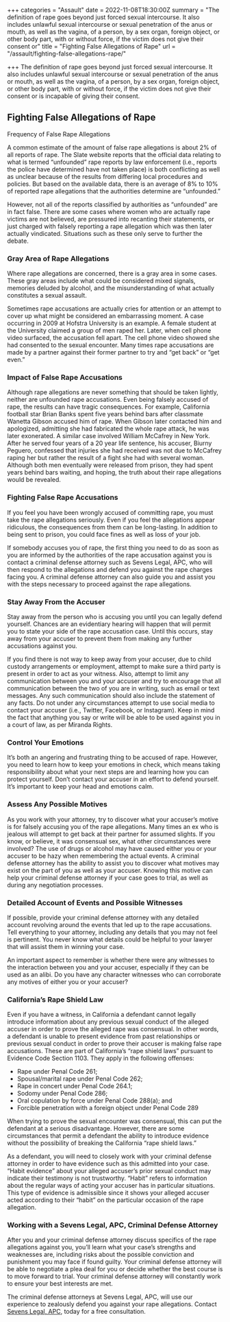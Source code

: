 +++
categories = "Assault"
date = 2022-11-08T18:30:00Z
summary = "The definition of rape goes beyond just forced sexual intercourse. It also includes unlawful sexual intercourse or sexual penetration of the anus or mouth, as well as the vagina, of a person, by a sex organ, foreign object, or other body part, with or without force, if the victim does not give their consent or"
title = "Fighting False Allegations of Rape"
url = "/assault/fighting-false-allegations-rape/"

+++
The definition of rape goes beyond just forced sexual intercourse. It also includes unlawful sexual intercourse or sexual penetration of the anus or mouth, as well as the vagina, of a person, by a sex organ, foreign object, or other body part, with or without force, if the victim does not give their consent or is incapable of giving their consent.

## Fighting False Allegations of Rape

Frequency of False Rape Allegations

A common estimate of the amount of false rape allegations is about 2% of all reports of rape. The Slate website reports that the official data relating to what is termed “unfounded” rape reports by law enforcement (i.e., reports the police have determined have not taken place) is both conflicting as well as unclear because of the results from differing local procedures and policies. But based on the available data, there is an average of 8% to 10% of reported rape allegations that the authorities determine are “unfounded.”

However, not all of the reports classified by authorities as “unfounded” are in fact false. There are some cases where women who are actually rape victims are not believed, are pressured into recanting their statements, or just charged with falsely reporting a rape allegation which was then later actually vindicated. Situations such as these only serve to further the debate.

### Gray Area of Rape Allegations

Where rape allegations are concerned, there is a gray area in some cases. These gray areas include what could be considered mixed signals, memories deluded by alcohol, and the misunderstanding of what actually constitutes a sexual assault.

Sometimes rape accusations are actually cries for attention or an attempt to cover up what might be considered an embarrassing moment. A case occurring in 2009 at Hofstra University is an example. A female student at the University claimed a group of men raped her. Later, when cell phone video surfaced, the accusation fell apart. The cell phone video showed she had consented to the sexual encounter. Many times rape accusations are made by a partner against their former partner to try and “get back” or “get even.”

### Impact of False Rape Accusations

Although rape allegations are never something that should be taken lightly, neither are unfounded rape accusations. Even being falsely accused of rape, the results can have tragic consequences. For example, California football star Brian Banks spent five years behind bars after classmate Wanetta Gibson accused him of rape. When Gibson later contacted him and apologized, admitting she had fabricated the whole rape attack, he was later exonerated. A similar case involved William McCafrey in New York. After he served four years of a 20 year life sentence, his accuser, Biurny Peguero, confessed that injuries she had received was not due to McCafrey raping her but rather the result of a fight she had with several woman. Although both men eventually were released from prison, they had spent years behind bars waiting, and hoping, the truth about their rape allegations would be revealed.

### Fighting False Rape Accusations

If you feel you have been wrongly accused of committing rape, you must take the rape allegations seriously. Even if you feel the allegations appear ridiculous, the consequences from them can be long-lasting. In addition to being sent to prison, you could face fines as well as loss of your job.

If somebody accuses you of rape, the first thing you need to do as soon as you are informed by the authorities of the rape accusation against you is contact a criminal defense attorney such as Sevens Legal, APC, who will then respond to the allegations and defend you against the rape charges facing you. A criminal defense attorney can also guide you and assist you with the steps necessary to proceed against the rape allegations.

### Stay Away From the Accuser

Stay away from the person who is accusing you until you can legally defend yourself. Chances are an evidentiary hearing will happen that will permit you to state your side of the rape accusation case. Until this occurs, stay away from your accuser to prevent them from making any further accusations against you.

If you find there is not way to keep away from your accuser, due to child custody arrangements or employment, attempt to make sure a third party is present in order to act as your witness. Also, attempt to limit any communication between you and your accuser and try to encourage that all communication between the two of you are in writing, such as email or text messages. Any such communication should also include the statement of any facts. Do not under any circumstances attempt to use social media to contact your accuser (i.e., Twitter, Facebook, or Instagram). Keep in mind the fact that anything you say or write will be able to be used against you in a court of law, as per Miranda Rights.

### Control Your Emotions

It’s both an angering and frustrating thing to be accused of rape. However, you need to learn how to keep your emotions in check, which means taking responsibility about what your next steps are and learning how you can protect yourself. Don’t contact your accuser in an effort to defend yourself. It’s important to keep your head and emotions calm.

### Assess Any Possible Motives

As you work with your attorney, try to discover what your accuser’s motive is for falsely accusing you of the rape allegations. Many times an ex who is jealous will attempt to get back at their partner for assumed slights. If you know, or believe, it was consensual sex, what other circumstances were involved? The use of drugs or alcohol may have caused either you or your accuser to be hazy when remembering the actual events. A criminal defense attorney has the ability to assist you to discover what motives may exist on the part of you as well as your accuser. Knowing this motive can help your criminal defense attorney if your case goes to trial, as well as during any negotiation processes.

### Detailed Account of Events and Possible Witnesses

If possible, provide your criminal defense attorney with any detailed account revolving around the events that led up to the rape accusations. Tell everything to your attorney, including any details that you may not feel is pertinent. You never know what details could be helpful to your lawyer that will assist them in winning your case.

An important aspect to remember is whether there were any witnesses to the interaction between you and your accuser, especially if they can be used as an alibi. Do you have any character witnesses who can corroborate any motives of either you or your accuser?

### California’s Rape Shield Law

Even if you have a witness, in California a defendant cannot legally introduce information about any previous sexual conduct of the alleged accuser in order to prove the alleged rape was consensual. In other words, a defendant is unable to present evidence from past relationships or previous sexual conduct in order to prove their accuser is making false rape accusations. These are part of California’s “rape shield laws” pursuant to Evidence Code Section 1103. They apply in the following offenses:

* Rape under Penal Code 261;
* Spousal/marital rape under Penal Code 262;
* Rape in concert under Penal Code 264.1;
* Sodomy under Penal Code 286;
* Oral copulation by force under Penal Code 288(a); and
* Forcible penetration with a foreign object under Penal Code 289

When trying to prove the sexual encounter was consensual, this can put the defendant at a serious disadvantage. However, there are some circumstances that permit a defendant the ability to introduce evidence without the possibility of breaking the California “rape shield laws.”

As a defendant, you will need to closely work with your criminal defense attorney in order to have evidence such as this admitted into your case. “Habit evidence” about your alleged accuser’s prior sexual conduct may indicate their testimony is not trustworthy. “Habit” refers to information about the regular ways of acting your accuser has in particular situations. This type of evidence is admissible since it shows your alleged accuser acted according to their “habit” on the particular occasion of the rape allegation.

### Working with a Sevens Legal, APC, Criminal Defense Attorney

After you and your criminal defense attorney discuss specifics of the rape allegations against you, you’ll learn what your case’s strengths and weaknesses are, including risks about the possible conviction and punishment you may face if found guilty. Your criminal defense attorney will be able to negotiate a plea deal for you or decide whether the best course is to move forward to trial. Your criminal defense attorney will constantly work to ensure your best interests are met.

The criminal defense attorneys at Sevens Legal, APC, will use our experience to zealously defend you against your rape allegations. Contact [Sevens Legal, APC](https://www.sevenslegal.com/ "Sevens Legal, APC"), today for a free consultation.